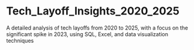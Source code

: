 # Tech_Layoff_Insights_2020_2025
A detailed analysis of tech layoffs from 2020 to 2025, with a focus on the significant spike in 2023, using SQL, Excel, and data visualization techniques
